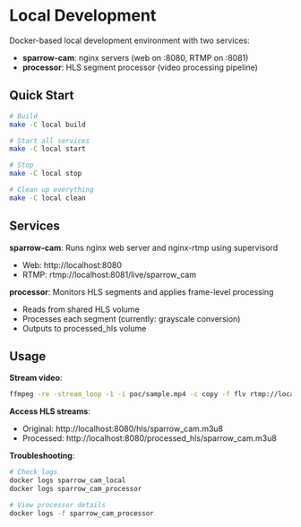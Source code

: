 # Local Development

Docker-based local development environment with two services:
- **sparrow-cam**: nginx servers (web on :8080, RTMP on :8081)
- **processor**: HLS segment processor (video processing pipeline)

## Quick Start

```bash
# Build
make -C local build

# Start all services
make -C local start

# Stop
make -C local stop

# Clean up everything
make -C local clean
```

## Services

**sparrow-cam**: Runs nginx web server and nginx-rtmp using supervisord
- Web: http://localhost:8080
- RTMP: rtmp://localhost:8081/live/sparrow_cam

**processor**: Monitors HLS segments and applies frame-level processing
- Reads from shared HLS volume
- Processes each segment (currently: grayscale conversion)
- Outputs to processed_hls volume

## Usage

**Stream video**:
```bash
ffmpeg -re -stream_loop -1 -i poc/sample.mp4 -c copy -f flv rtmp://localhost:8081/live/sparrow_cam
```

**Access HLS streams**:
- Original: http://localhost:8080/hls/sparrow_cam.m3u8
- Processed: http://localhost:8080/processed_hls/sparrow_cam.m3u8

**Troubleshooting**:
```bash
# Check logs
docker logs sparrow_cam_local
docker logs sparrow_cam_processor

# View processor details
docker logs -f sparrow_cam_processor
```
